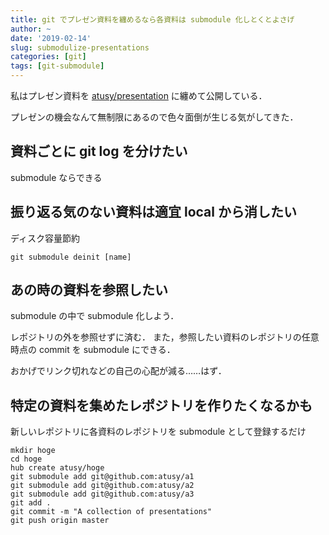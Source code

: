 ```yaml
---
title: git でプレゼン資料を纏めるなら各資料は submodule 化しとくとよさげ
author: ~
date: '2019-02-14'
slug: submodulize-presentations
categories: [git]
tags: [git-submodule]
---
```


私はプレゼン資料を [atusy/presentation](https://github.com/atusy/presentation) に纏めて公開している．

プレゼンの機会なんて無制限にあるので色々面倒が生じる気がしてきた．

## 資料ごとに git log を分けたい

submodule ならできる

## 振り返る気のない資料は適宜 local から消したい

ディスク容量節約

```{sh}
git submodule deinit [name]
```

## あの時の資料を参照したい

submodule の中で submodule 化しよう．

レポジトリの外を参照せずに済む．
また，参照したい資料のレポジトリの任意時点の commit を submodule にできる．

おかげでリンク切れなどの自己の心配が減る……はず．

## 特定の資料を集めたレポジトリを作りたくなるかも

新しいレポジトリに各資料のレポジトリを submodule として登録するだけ

```{sh}
mkdir hoge
cd hoge
hub create atusy/hoge
git submodule add git@github.com:atusy/a1
git submodule add git@github.com:atusy/a2
git submodule add git@github.com:atusy/a3
git add .
git commit -m "A collection of presentations"
git push origin master
```

